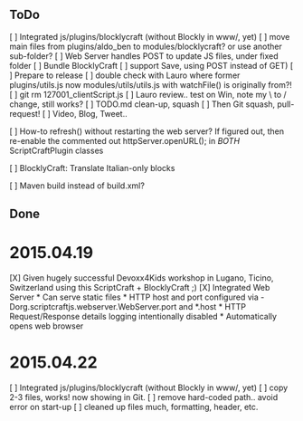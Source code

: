 ## ToDo

[ ] Integrated js/plugins/blocklycraft (without Blockly in www/, yet)
     [ ] move main files from plugins/aldo_ben to modules/blocklycraft? or use another sub-folder?
[ ] Web Server handles POST to update JS files, under fixed folder
     [ ] Bundle BlocklyCraft
     [ ] support Save, using POST instead of GET)
[ ] Prepare to release
     [ ] double check with Lauro where former plugins/utils.js now modules/utils/utils.js with watchFile() is originally from?!
     [ ] git rm 127001_clientScript.js
     [ ] Lauro review.. test on Win, note my \ to / change, still works?
     [ ] TODO.md clean-up, squash
     [ ] Then Git squash, pull-request!
     [ ] Video, Blog, Tweet..

[ ] How-to refresh() without restarting the web server? If figured out, then re-enable the commented out httpServer.openURL(); in *BOTH* ScriptCraftPlugin classes

[ ] BlocklyCraft: Translate Italian-only blocks

[ ] Maven build instead of build.xml?


## Done

# 2015.04.19
[X] Given hugely successful Devoxx4Kids workshop in Lugano, Ticino, Switzerland using this ScriptCraft + BlocklyCraft ;)
[X] Integrated Web Server
      * Can serve static files
      * HTTP host and port configured via -Dorg.scriptcraftjs.webserver.WebServer.port and *.host
      * HTTP Request/Response details logging intentionally disabled
      * Automatically opens web browser

# 2015.04.22
[ ] Integrated js/plugins/blocklycraft (without Blockly in www/, yet)
     [ ] copy 2-3 files, works! now showing in Git.
     [ ] remove hard-coded path.. avoid error on start-up
     [ ] cleaned up files much, formatting, header, etc. 
